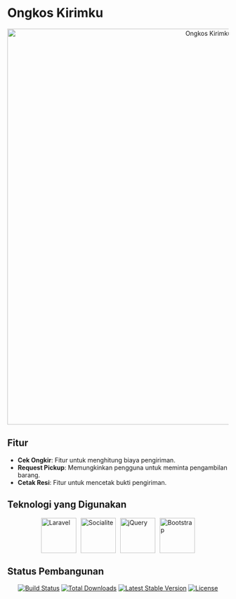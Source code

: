 # Ongkos Kirimku

<p align="center">
  <img src="https://i.ibb.co.com/rdBwjr3/ongkos-kirimku.png" width="900" alt="Ongkos Kirimku">
</p>

## Fitur
- **Cek Ongkir**: Fitur untuk menghitung biaya pengiriman.
- **Request Pickup**: Memungkinkan pengguna untuk meminta pengambilan barang.
- **Cetak Resi**: Fitur untuk mencetak bukti pengiriman.

## Teknologi yang Digunakan
<div style="display: flex; justify-content: center; gap: 10px;">
  <a href="https://laravel.com" target="_blank">
    <img src="https://laravel.com/img/logotype.min.svg" width="80" alt="Laravel">
  </a>
  <a href="https://github.com/SocialiteProviders/SocialiteProviders" target="_blank">
    <img src="https://i.ibb.co.com/QfWG0Tc/socialite-removebg-preview.png" width="80" alt="Socialite">
  </a>
  <a href="https://jquery.com" target="_blank">
    <img src="https://i.ibb.co.com/FnnjQVX/jquery-removebg-preview.png" width="80" alt="jQuery">
  </a>
  <a href="https://getbootstrap.com" target="_blank">
    <img src="https://getbootstrap.com/docs/5.0/assets/brand/bootstrap-logo.svg" width="80" alt="Bootstrap">
  </a>
</div>

## Status Pembangunan
<p align="center">
  <a href="https://travis-ci.org/laravel/framework"><img src="https://travis-ci.org/laravel/framework.svg" alt="Build Status"></a>
  <a href="https://packagist.org/packages/laravel/framework"><img src="https://img.shields.io/packagist/dt/laravel/framework" alt="Total Downloads"></a>
  <a href="https://packagist.org/packages/laravel/framework"><img src="https://img.shields.io/packagist/v/laravel/framework" alt="Latest Stable Version"></a>
  <a href="https://packagist.org/packages/laravel/framework"><img src="https://img.shields.io/packagist/l/laravel/framework" alt="License"></a>
</p>
